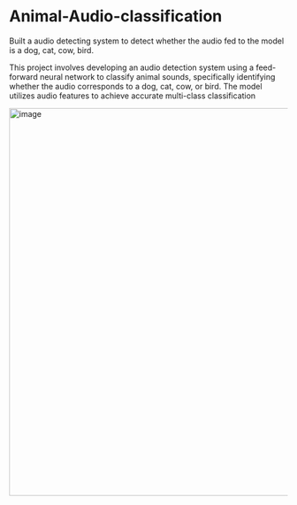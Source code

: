 # Animal-Audio-classification
Built a audio detecting system to detect whether the audio fed to the model is a dog, cat, cow, bird.


This project involves developing an audio detection system using a feed-forward neural network to classify animal sounds, specifically identifying whether the audio corresponds to a dog, cat, cow, or bird. The model utilizes audio features to achieve accurate multi-class classification


<img width="700" alt="image" src="https://github.com/user-attachments/assets/211949d8-e69e-4770-9a9b-36b7593142a8" />

